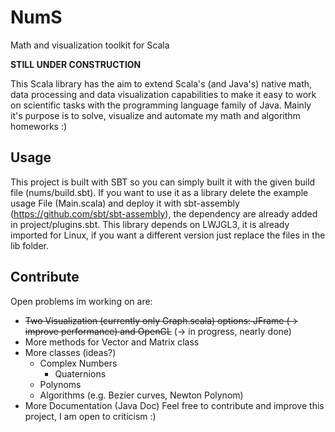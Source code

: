 # NumS
Math and visualization toolkit for Scala

**STILL UNDER CONSTRUCTION**

This Scala library has the aim to extend Scala's (and Java's) native math, data processing and data visualization capabilities to make it easy to work on scientific tasks with the programming language family of Java. Mainly it's purpose is to solve, visualize and automate my math and algorithm homeworks :)

## Usage
This project is built with SBT so you can simply built it with the given build file (nums/build.sbt).
If you want to use it as a library delete the example usage File (Main.scala) and deploy it with sbt-assembly (https://github.com/sbt/sbt-assembly), the dependency are already added in project/plugins.sbt.
This library depends on LWJGL3, it is already imported for Linux, if you want a different version just replace the files in the lib folder.

## Contribute
Open problems im working on are:
* <del>Two Visualization (currently only Graph.scala) options: JFrame (-> improve performance) and OpenGL</del> (-> in progress, nearly done)
* More methods for Vector and Matrix class
* More classes (ideas?)
  * Complex Numbers
    * Quaternions
  * Polynoms
  * Algorithms (e.g. Bezier curves, Newton Polynom)
* More Documentation (Java Doc)
Feel free to contribute and improve this project, I am open to criticism :)
